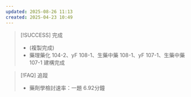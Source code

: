 ```yaml
---
updated: 2025-08-26 11:13
created: 2025-04-23 10:49
---
```


> [!SUCCESS] 完成
>- (複製完成)
>- 藥理藥化 104-2、yF 108-1、生藥中藥 108-1、yF 107-1、生藥中藥 107-1 建構完成

> [!FAQ] 追蹤
>  - 藥劑學檢討速率：一題 6.92分鐘